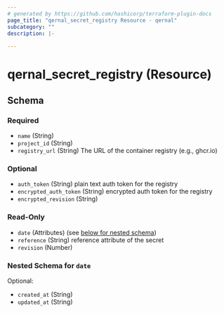 ```yaml
---
# generated by https://github.com/hashicorp/terraform-plugin-docs
page_title: "qernal_secret_registry Resource - qernal"
subcategory: ""
description: |-
  
---
```


# qernal_secret_registry (Resource)





<!-- schema generated by tfplugindocs -->
## Schema

### Required

- `name` (String)
- `project_id` (String)
- `registry_url` (String) The URL of the container registry (e.g., ghcr.io)

### Optional

- `auth_token` (String) plain text auth token for the registry
- `encrypted_auth_token` (String) encrypted auth token for the registry
- `encrypted_revision` (String)

### Read-Only

- `date` (Attributes) (see [below for nested schema](#nestedatt--date))
- `reference` (String) reference attribute of the secret
- `revision` (Number)

<a id="nestedatt--date"></a>
### Nested Schema for `date`

Optional:

- `created_at` (String)
- `updated_at` (String)
